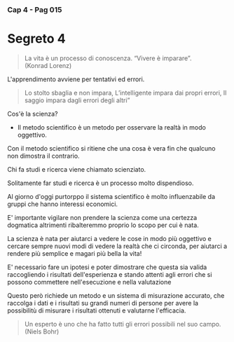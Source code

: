 ### Cap 4 - Pag 015

# Segreto 4

> La vita è un processo di conoscenza. “Vivere è imparare”.  
> (Konrad Lorenz)

L'apprendimento avviene per tentativi ed errori.

> Lo stolto sbaglia e non impara,
> L’intelligente impara dai propri errori,
> Il saggio impara dagli errori degli altri”

Cos'è la scienza? 

- Il metodo scientifico è un metodo per osservare la realtà in modo oggettivo.

Con il metodo scientifico si ritiene che una cosa è vera fin che qualcuno non dimostra il contrario.


Chi fa studi e ricerca viene chiamato scienziato.

Solitamente far studi e ricerca è un processo molto dispendioso.

Al giorno d'oggi purtorppo il sistema scientifico è molto influenzabile da gruppi che hanno interessi economici.
 
E' importante vigilare non prendere la scienza come una certezza dogmatica altrimenti ribalteremmo proprio lo scopo per cui è nata.

La scienza è nata per aiutarci a vedere le cose in modo più oggettivo e cercare sempre nuovi modi di vedere la realtà che ci circonda, per aiutarci a rendere più semplice e magari più bella la vita!


E' necessario fare un ipotesi e poter dimostrare che questa sia valida raccogliendo i risultati dell'esperienza e stando attenti agli errori che si possono commettere nell'esecuzione e nella valutazione


Questo però richiede un metodo e un sistema di misurazione accurato, che raccolga i dati e i risultati su grandi numeri di persone per avere la possibilitù di misurare i risultati ottenuti e valutarne l'efficacia.


> Un esperto è uno che ha fatto tutti gli errori possibili nel suo campo.  
> (Niels Bohr)



<!--stackedit_data:
eyJoaXN0b3J5IjpbMTc3NjcxMTgyMF19
-->
